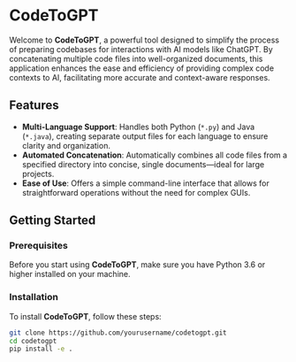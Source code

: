 # CodeToGPT

Welcome to **CodeToGPT**, a powerful tool designed to simplify the process of preparing codebases for interactions with AI models like ChatGPT. By concatenating multiple code files into well-organized documents, this application enhances the ease and efficiency of providing complex code contexts to AI, facilitating more accurate and context-aware responses.

## Features

- **Multi-Language Support**: Handles both Python (`*.py`) and Java (`*.java`), creating separate output files for each language to ensure clarity and organization.
- **Automated Concatenation**: Automatically combines all code files from a specified directory into concise, single documents—ideal for large projects.
- **Ease of Use**: Offers a simple command-line interface that allows for straightforward operations without the need for complex GUIs.

## Getting Started

### Prerequisites

Before you start using **CodeToGPT**, make sure you have Python 3.6 or higher installed on your machine.

### Installation

To install **CodeToGPT**, follow these steps:

```bash
git clone https://github.com/yourusername/codetogpt.git
cd codetogpt
pip install -e .

